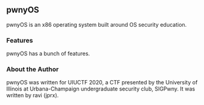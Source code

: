## pwnyOS

pwnyOS is an x86 operating system built around OS security education.

### Features

pwnyOS has a bunch of features.

### About the Author

pwnyOS was written for UIUCTF 2020, a CTF presented by the University of Illinois at Urbana-Champaign undergraduate security club, SIGPwny. It was written by ravi (jprx).
